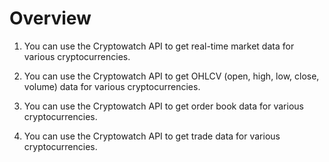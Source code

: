 # Overview

1. You can use the Cryptowatch API to get real-time market data for various cryptocurrencies.

2. You can use the Cryptowatch API to get OHLCV (open, high, low, close, volume) data for various cryptocurrencies.

3. You can use the Cryptowatch API to get order book data for various cryptocurrencies.

4. You can use the Cryptowatch API to get trade data for various cryptocurrencies.
